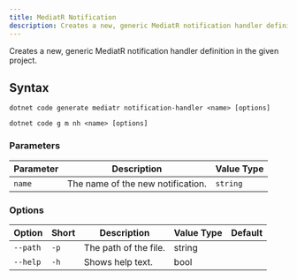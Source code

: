 ```yaml
---
title: MediatR Notification
description: Creates a new, generic MediatR notification handler definition in the given project.
---
```

Creates a new, generic MediatR notification handler definition in the given project.

## Syntax
```
dotnet code generate mediatr notification-handler <name> [options]
```
```
dotnet code g m nh <name> [options]
```

### Parameters
| Parameter | Description | Value Type |
| --------- | ----------- | ---------- |
| `name`| The name of the new notification. | `string` |

### Options
| Option | Short | Description | Value Type | Default |
| ------ | ----- | ----------- | ---------- | ------- |
| `--path` | `-p` | The path of the file. | string | |
| `--help` | `-h` |  Shows help text. | bool | |

